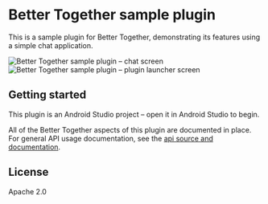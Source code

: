 # Better Together sample plugin
This is a sample plugin for Better Together, demonstrating its features using a simple chat application.

![Better Together sample plugin – chat screen](https://lh3.googleusercontent.com/9LUpitL8eeO6H8YsO_QXZ1XpLiWfj6fEg1FyNAvIQzHljp2DmNtWRY0bocanA3Up0g=s511 "Better Together sample plugin – chat screen") ![Better Together sample plugin – plugin launcher screen](https://lh3.googleusercontent.com/7VfR0kS2-U1rn06xuRGYdx53WmRDyDrCr30khmfGpjgICPbzLgobnGF7xIZwvtngZu0=s511 "Better Together sample plugin – plugin launcher screen")

## Getting started
This plugin is an Android Studio project – open it in Android Studio to begin.

All of the Better Together aspects of this plugin are documented in place. For general API usage documentation, see the [api source and documentation](https://github.com/reshaping-the-future/better-together-api).

## License
Apache 2.0
